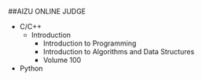 ##AIZU ONLINE JUDGE

- C/C++
  * Introduction
    * Introduction to Programming
    * Introduction to Algorithms and Data Structures
    * Volume 100
- Python
